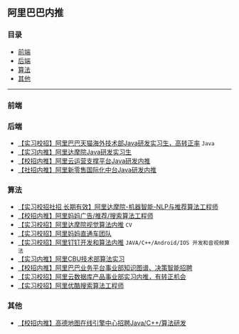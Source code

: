 ## 阿里巴巴内推

### 目录

- [前端](#前端)
- [后端](#后端)
- [算法](#算法)
- [其他](其他)

------

### 前端



### 后端

- [【实习校招】阿里巴巴天猫海外技术部Java研发实习生，高转正率](jobs/18.md) `Java`
- [【实习内推】阿里达摩院Java研发实习生](jobs/3.md)
- [【校招内推】阿里云运营支撑平台Java研发内推](jobs/8.md)
- [【社招内推】阿里新零售国际化中台Java研发内推](jobs/30.md)

### 算法
- [【实习校招社招 长期有效】阿里达摩院-机器智能-NLP与推荐算法工程师](jobs/19.md)
- [【校招内推】阿里妈妈广告/推荐/搜索算法工程师](jobs/7.md)
- [【实习校招】阿里达摩院视觉算法内推](https://mp.weixin.qq.com/s/tFLRSN_cPPQgQHadiQdTvw) `CV`
- [【实习校招】阿里妈妈直通车团队](https://mp.weixin.qq.com/s/e9nzIJC3566uiCSLMx75fg) 
- [【实习校招】阿里钉钉开发和算法内推](https://mp.weixin.qq.com/s/gNrLZcdKejbkV6HOH4eYJw) `JAVA/C++/Android/IOS 开发和音视频算法`
- [【实习内推】阿里CBU技术部算法实习](https://mp.weixin.qq.com/s/b3uXWTAVej8KiQfXM8HxXg)
- [【校招内推】阿里巴巴业务平台事业部知识图谱、决策智能招聘](https://mp.weixin.qq.com/s/yJQZI-LyGLNJSfRCl_vvRg)
- [【实习校招】阿里云数据库产品事业部实习内推，有转正机会](jobs/1.md)
- [【实习校招】阿里优酷搜索算法工程师](jobs/12.md)

### 其他

- [【校招内推】高德地图在线引擎中心招聘Java/C++/算法研发](jobs/21.md)

